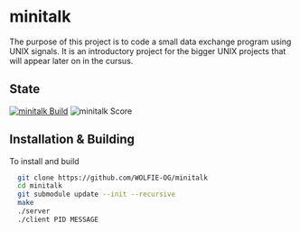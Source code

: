 # minitalk

The purpose of this project is to code a small data exchange program using UNIX signals. It is an introductory project for the bigger UNIX projects that will appear later on in the cursus.

## State

[![minitalk Build](https://img.shields.io/github/actions/workflow/status/WOLFIE-OG/minitalk/makefile.yml?style=for-the-badge)](https://github.com/WOLFIE-OG/minitalk/actions/workflows/makefile.yml) ![minitalk Score](https://img.shields.io/badge/Score-125%2F125-brightgreen?style=for-the-badge)

## Installation & Building

To install and build

```bash
  git clone https://github.com/WOLFIE-OG/minitalk
  cd minitalk
  git submodule update --init --recursive
  make
  ./server
  ./client PID MESSAGE
```
